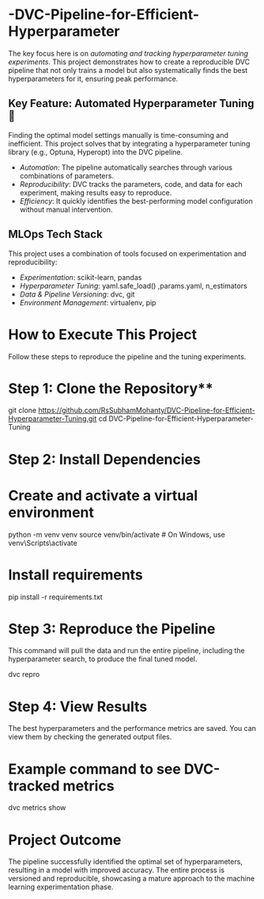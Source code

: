 # -DVC-Pipeline-for-Efficient-Hyperparameter
 The key focus here is on *automating and tracking hyperparameter tuning experiments*. This project demonstrates how to create a reproducible DVC pipeline that not only trains a model but also systematically finds the best hyperparameters for it, ensuring peak performance.




## Key Feature: Automated Hyperparameter Tuning 🔬

Finding the optimal model settings manually is time-consuming and inefficient. This project solves that by integrating a hyperparameter tuning library (e.g., Optuna, Hyperopt) into the DVC pipeline.

* *Automation*: The pipeline automatically searches through various combinations of parameters.
* *Reproducibility*: DVC tracks the parameters, code, and data for each experiment, making results easy to reproduce.
* *Efficiency*: It quickly identifies the best-performing model configuration without manual intervention.

## MLOps Tech Stack

This project uses a combination of tools focused on experimentation and reproducibility:

* *Experimentation*: scikit-learn, pandas
* *Hyperparameter Tuning*: yaml.safe_load() ,params.yaml, n_estimators
* *Data & Pipeline Versioning*: dvc, git
* *Environment Management*: virtualenv, pip

# How to Execute This Project

Follow these steps to reproduce the pipeline and the tuning experiments.

# Step 1: Clone the Repository**

git clone https://github.com/RsSubhamMohanty/DVC-Pipeline-for-Efficient-Hyperparameter-Tuning.git
cd DVC-Pipeline-for-Efficient-Hyperparameter-Tuning

# Step 2: Install Dependencies

# Create and activate a virtual environment

python -m venv venv
source venv/bin/activate  # On Windows, use venv\Scripts\activate

# Install requirements

pip install -r requirements.txt

# Step 3: Reproduce the Pipeline

This command will pull the data and run the entire pipeline, including the hyperparameter search, to produce the final tuned model.

dvc repro

# Step 4: View Results

The best hyperparameters and the performance metrics are saved. You can view them by checking the generated output files.

# Example command to see DVC-tracked metrics

dvc metrics show

# Project Outcome

The pipeline successfully identified the optimal set of hyperparameters, resulting in a model with improved accuracy. The entire process is versioned and reproducible, showcasing a mature approach to the machine learning experimentation phase.
